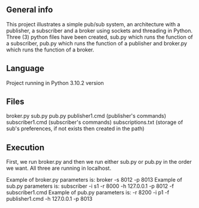 ## General info
This project illustrates a simple pub/sub system, an architecture with a publisher, a
subscriber and a broker using sockets and threading in Python. Three (3) python files have been created, sub.py which runs the function of a subscriber,
pub.py which runs the function of a publisher and broker.py which runs the function of a broker.

## Language
Project running in Python 3.10.2 version

## Files
broker.py
sub.py
pub.py
publisher1.cmd (publisher's commands)
subscriber1.cmd (subscriber's commands)
subscriptions.txt (storage of sub's preferences, if not exists then created in the path)

## Execution
First, we run broker.py and then we run either sub.py or pub.py in the order we want.
All three are running in localhost.

Example of broker.py parameters is: broker -s 8012 -p 8013
Example of sub.py parameters is: subscriber -i s1 -r 8000 -h 127.0.0.1 -p 8012 -f subscriber1.cmd
Example of pub.py parameters is: -r 8200 -i p1 -f publisher1.cmd -h 127.0.0.1 -p 8013
